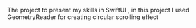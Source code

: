 The project to present my skills in SwiftUI , in this project I used GeometryReader for creating circular scrolling effect
